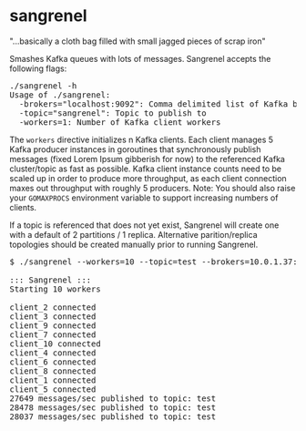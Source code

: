 sangrenel
=========

"...basically a cloth bag filled with small jagged pieces of scrap iron"

Smashes Kafka queues with lots of messages. Sangrenel accepts the following flags:

<pre>
./sangrenel -h
Usage of ./sangrenel:
  -brokers="localhost:9092": Comma delimited list of Kafka brokers
  -topic="sangrenel": Topic to publish to
  -workers=1: Number of Kafka client workers
</pre>

The <code>workers</code> directive initializes n Kafka clients. Each client manages 5 Kafka producer instances in goroutines that synchronously publish messages (fixed Lorem Ipsum gibberish for now) to the referenced Kafka cluster/topic as fast as possible. Kafka client instance counts need to be scaled up in order to produce more throughput, as each client connection maxes out throughput with roughly 5 producers. Note: You should also raise your <code>GOMAXPROCS</code> environment variable to support increasing numbers of clients.

If a topic is referenced that does not yet exist, Sangrenel will create one with a default of 2 partitions / 1 replica. Alternative parition/replica topologies should be created manually prior to running Sangrenel.

<pre>
$ ./sangrenel --workers=10 --topic=test --brokers=10.0.1.37:9092,10.0.1.40:9092,10.0.1.62:9092

::: Sangrenel :::
Starting 10 workers

client_2 connected
client_3 connected
client_9 connected
client_7 connected
client_10 connected
client_4 connected
client_6 connected
client_8 connected
client_1 connected
client_5 connected
27649 messages/sec published to topic: test
28478 messages/sec published to topic: test
28037 messages/sec published to topic: test
</pre>
